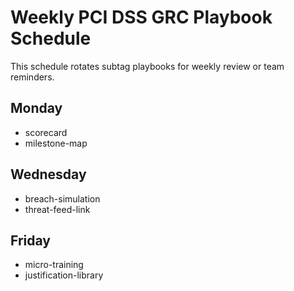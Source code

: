 # Weekly PCI DSS GRC Playbook Schedule

This schedule rotates subtag playbooks for weekly review or team reminders.

## Monday
- scorecard
- milestone-map

## Wednesday
- breach-simulation
- threat-feed-link

## Friday
- micro-training
- justification-library
